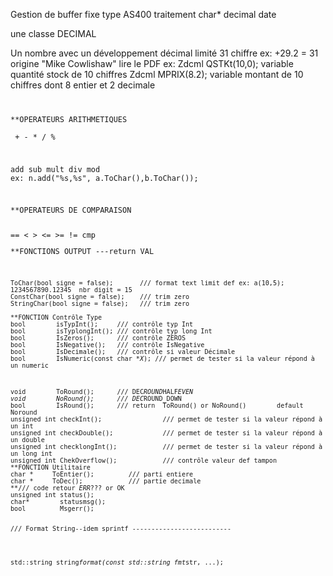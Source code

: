 Gestion de buffer fixe type AS400 traitement char* decimal date

une classe DECIMAL

Un nombre avec un développement décimal limité 31 chiffre ex: +29.2 = 31
origine "Mike Cowlishaw" lire le PDF
ex: Zdcml QSTKt(10,0); variable quantité stock de 10 chiffres
Zdcml MPRIX(8.2); variable montant de 10 chiffres dont 8 entier et 2 decimale

<pre><code>
<p>**OPERATEURS ARITHMETIQUES <br>
 + - * / %</p>
<p>add sub mult div mod 
ex: n.add("%s,%s", a.ToChar(),b.ToChar());</p>
<p>**OPERATEURS DE COMPARAISON</p>
== &lt; > &lt;= >= != cmp
<p>**FONCTIONS OUTPUT ---return VAL</p>
<p><pre><code>ToChar(bool signe = false);       /// format text limit def ex: a(10,5); 1234567890.12345  nbr digit = 15
ConstChar(bool signe = false);    /// trim zero
StringChar(bool signe = false);   /// trim zero

**FONCTION Contrôle Type 
bool        isTypInt();     /// contrôle typ Int
bool        isTyplongInt(); /// contrôle typ long Int
bool        IsZeros();      /// contrôle ZEROS
bool        IsNegative();   /// contrôle IsNegative
bool        IsDecimale();   /// contrôle si valeur Décimale
bool        IsNumeric(const char *<em>X</em>); /// permet de tester si la valeur répond à un numeric</p>
<p>void        ToRound();      /// DEC<em>ROUND</em>HALF<em>EVEN
void        NoRound();      /// DEC</em>ROUND_DOWN
bool        IsRound();      /// return  ToRound() or NoRound()        default  Noround
unsigned int checkInt();                /// permet de tester si la valeur répond à un int
unsigned int checkDouble();             /// permet de tester si la valeur répond à un double
unsigned int checklongInt();            /// permet de tester si la valeur répond à un long int
unsigned int ChekOverflow();            /// contrôle valeur def tampon
**FONCTION Utilitaire 
char *     ToEntier();         /// parti entiere
char *     ToDec();            /// partie decimale
**/// code retour <em>ERR</em>??? or OK 
unsigned int status();
char*        statusmsg();
bool         Msgerr();

<p>/// Format String--idem sprintf --------------------------</p>

<p>std::string string<em>format(const std::string fmt</em>str, ...);</p>
<pre><code>
